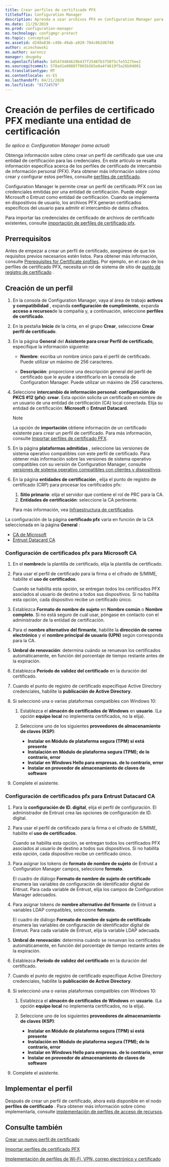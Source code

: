 ```yaml
---
title: Crear perfiles de certificado PFX
titleSuffix: Configuration Manager
description: Aprenda a usar archivos PFX en Configuration Manager para generar certificados específicos del usuario que admitan el intercambio de datos cifrados.
ms.date: 11/29/2019
ms.prod: configuration-manager
ms.technology: configmgr-protect
ms.topic: conceptual
ms.assetid: d240a836-c49b-49ab-a920-784c062d6748
author: aczechowski
ms.author: aaroncz
manager: dougeby
ms.openlocfilehash: b45474484629b437f2548fb375075cfe55275ee2
ms.sourcegitcommit: 578ad1e8088f7065b565e8a4f4619f5a26b94001
ms.translationtype: MT
ms.contentlocale: es-ES
ms.lasthandoff: 04/21/2020
ms.locfileid: "81724579"
---
```

# <a name="create-pfx-certificate-profiles-using-a-certificate-authority"></a>Creación de perfiles de certificado PFX mediante una entidad de certificación

*Se aplica a: Configuration Manager (rama actual)*

Obtenga información sobre cómo crear un perfil de certificado que use una entidad de certificación para las credenciales. En este artículo se resalta información específica acerca de los perfiles de certificado de intercambio de información personal (PFX). Para obtener más información sobre cómo crear y configurar estos perfiles, consulte [perfiles de certificado](../../protect/deploy-use/introduction-to-certificate-profiles.md).

Configuration Manager le permite crear un perfil de certificado PFX con las credenciales emitidas por una entidad de certificación. Puede elegir Microsoft o Entrust como entidad de certificación. Cuando se implementa en dispositivos de usuario, los archivos PFX generan certificados específicos del usuario para admitir el intercambio de datos cifrados.

Para importar las credenciales de certificado de archivos de certificado existentes, consulte [importación de perfiles de certificado pfx](import-pfx-certificate-profiles.md).

## <a name="prerequisites"></a>Prerrequisitos

Antes de empezar a crear un perfil de certificado, asegúrese de que los requisitos previos necesarios estén listos. Para obtener más información, consulte [Prerequisites for Certificate profiles](../../protect/plan-design/prerequisites-for-certificate-profiles.md). Por ejemplo, en el caso de los perfiles de certificado PFX, necesita un rol de sistema de sitio de [punto de registro de certificado](../../protect/deploy-use/certificate-infrastructure.md#step-2---install-and-configure-the-certificate-registration-point) .

## <a name="create-a-profile"></a>Creación de un perfil  

1. En la consola de Configuration Manager, vaya al área de trabajo **activos y compatibilidad** , expanda **configuración de cumplimiento**, expanda **acceso a recursos**de la compañía y, a continuación, seleccione **perfiles de certificado**.

1. En la pestaña **Inicio** de la cinta, en el grupo **Crear**, seleccione **Crear perfil de certificado**.

1. En la página **General** del **Asistente para crear Perfil de certificado**, especifique la información siguiente:  

    - **Nombre**: escriba un nombre único para el perfil de certificado. Puede utilizar un máximo de 256 caracteres.  

    - **Descripción**: proporcione una descripción general del perfil de certificado que le ayude a identificarlo en la consola de Configuration Manager. Puede utilizar un máximo de 256 caracteres.  

1. Seleccione **intercambio de información personal: configuración de PKCS #12 (pfx): crear**. Esta opción solicita un certificado en nombre de un usuario de una entidad de certificación (CA) local conectada. Elija su entidad de certificación: **Microsoft** o **Entrust Datacard**.

    > [!NOTE]
    > La opción de **importación** obtiene información de un certificado existente para crear un perfil de certificado. Para más información, consulte [Importar perfiles de certificado PFX](import-pfx-certificate-profiles.md).

1. En la página **plataformas admitidas** , seleccione las versiones de sistema operativo compatibles con este perfil de certificado. Para obtener más información sobre las versiones de sistema operativo compatibles con su versión de Configuration Manager, consulte [versiones de sistema operativo compatibles con clientes y dispositivos](../../core/plan-design/configs/supported-operating-systems-for-clients-and-devices.md).

1. En la página **entidades de certificación** , elija el punto de registro de certificado (CRP) para procesar los certificados pfx:

    1. **Sitio primario**: elija el servidor que contiene el rol de PRC para la CA.
    1. **Entidades de certificación**: seleccione la CA pertinente.

    Para más información, vea [Infraestructura de certificados](../../protect/deploy-use/certificate-infrastructure.md).

La configuración de la página **certificado pfx** varía en función de la CA seleccionada en la página **General** :

- [CA de Microsoft](#bkmk_microsoft)
- [Entrust Datacard CA](#bkmk_entrust)

### <a name="configure-pfx-certificate-settings-for-microsoft-ca"></a><a name="bkmk_microsoft"></a>Configuración de **certificados pfx** para Microsoft CA

1. En el **nombre**de la plantilla de certificado, elija la plantilla de certificado.

1. Para usar el perfil de certificado para la firma o el cifrado de S/MIME, habilite el **uso de certificados**.

    Cuando se habilita esta opción, se entregan todos los certificados PFX asociados al usuario de destino a todos sus dispositivos. Si no habilita esta opción, cada dispositivo recibe un certificado único.  

1. Establezca **Formato de nombre de sujeto** en **Nombre común** o **Nombre completo**. Si no está seguro de cuál usar, póngase en contacto con el administrador de la entidad de certificación.

1. Para el **nombre alternativo del firmante**, habilite la **dirección de correo electrónico** y el **nombre principal de usuario (UPN)** según corresponda para la CA.

1. **Umbral de renovación**: determina cuándo se renuevan los certificados automáticamente, en función del porcentaje de tiempo restante antes de la expiración.

1. Establezca **Período de validez del certificado** en la duración del certificado.

1. Cuando el punto de registro de certificado especifique Active Directory credenciales, habilite la **publicación de Active Directory**.

1. Si seleccionó una o varias plataformas compatibles con Windows 10:

    1. Establezca el **almacén de certificados de Windows** en **usuario**. (La opción **equipo local** no implementa certificados, no la elija).

    1. Seleccione uno de los siguientes **proveedores de almacenamiento de claves (KSP)**:

        - **Instalar en Módulo de plataforma segura (TPM) si está presente**  
        - **Instalación en Módulo de plataforma segura (TPM); de lo contrario, error**
        - **Instalar en Windows Hello para empresas. de lo contrario, error**
        - **Instalar en proveedor de almacenamiento de claves de software**

1. Complete el asistente.

### <a name="configure-pfx-certificate-settings-for-entrust-datacard-ca"></a><a name="bkmk_entrust"></a>Configuración de **certificados pfx** para Entrust Datacard CA

1. Para la **configuración de ID. digital**, elija el perfil de configuración. El administrador de Entrust crea las opciones de configuración de ID. digital.

1. Para usar el perfil de certificado para la firma o el cifrado de S/MIME, habilite el **uso de certificados**.

    Cuando se habilita esta opción, se entregan todos los certificados PFX asociados al usuario de destino a todos sus dispositivos. Si no habilita esta opción, cada dispositivo recibe un certificado único.  

1. Para asignar los tokens de **formato de nombre de sujeto** de Entrust a Configuration Manager campos, seleccione **formato**.

    El cuadro de diálogo **Formato de nombre de sujeto de certificado** enumera las variables de configuración de identificador digital de Entrust. Para cada variable de Entrust, elija los campos de Configuration Manager adecuados.

1. Para asignar tokens de **nombre alternativo del firmante** de Entrust a variables LDAP compatibles, seleccione **formato**.

    El cuadro de diálogo **Formato de nombre de sujeto de certificado** enumera las variables de configuración de identificador digital de Entrust. Para cada variable de Entrust, elija la variable LDAP adecuada.

1. **Umbral de renovación**: determina cuándo se renuevan los certificados automáticamente, en función del porcentaje de tiempo restante antes de la expiración.

1. Establezca **Período de validez del certificado** en la duración del certificado.

1. Cuando el punto de registro de certificado especifique Active Directory credenciales, habilite la **publicación de Active Directory**.

1. Si seleccionó una o varias plataformas compatibles con Windows 10:

    1. Establezca el **almacén de certificados de Windows** en **usuario**. (La opción **equipo local** no implementa certificados, no la elija).

    1. Seleccione uno de los siguientes **proveedores de almacenamiento de claves (KSP)**:

        - **Instalar en Módulo de plataforma segura (TPM) si está presente**  
        - **Instalación en Módulo de plataforma segura (TPM); de lo contrario, error**
        - **Instalar en Windows Hello para empresas. de lo contrario, error**
        - **Instalar en proveedor de almacenamiento de claves de software**

1. Complete el asistente.

## <a name="deploy-the-profile"></a>Implementar el perfil

Después de crear un perfil de certificado, ahora está disponible en el nodo **perfiles de certificado** . Para obtener más información sobre cómo implementarla, consulte [implementación de perfiles de acceso de recursos](../../protect/deploy-use/deploy-wifi-vpn-email-cert-profiles.md).

## <a name="see-also"></a>Consulte también

[Crear un nuevo perfil de certificado](../../protect/deploy-use/create-certificate-profiles.md)

[Importar perfiles de certificado PFX](import-pfx-certificate-profiles.md)

[Implementación de perfiles de Wi-Fi, VPN, correo electrónico y certificado](../../protect/deploy-use/deploy-wifi-vpn-email-cert-profiles.md)
